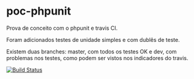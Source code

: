 # poc-phpunit
Prova de conceito com o phpunit e travis CI.

Foram adicionados testes de unidade simples e com dublês de teste.

Existem duas branches: master, com todos os testes OK e dev, com problemas nos testes, como podem ser vistos nos indicadores do travis.

[![Build Status](https://travis-ci.org/wagnerferreirasp/poc-phpunit.svg?branch=master)](https://travis-ci.org/wagnerferreirasp/poc-phpunit)
